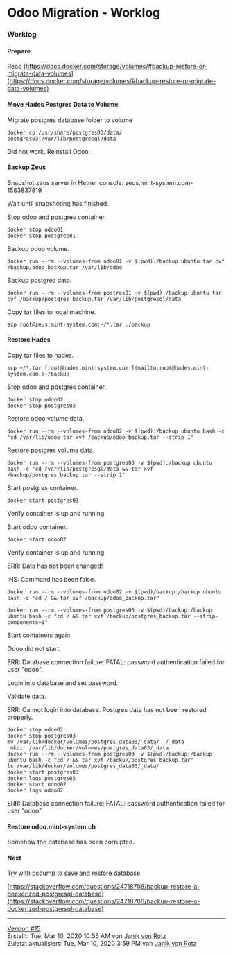 # Odoo Migration - Worklog

### Worklog

#### Prepare

Read [https://docs.docker.com/storage/volumes/#backup-restore-or-migrate-data-volumes](https://docs.docker.com/storage/volumes/#backup-restore-or-migrate-data-volumes)

#### Move Hades Postgres Data to Volume

Migrate postgres database folder to volume

`docker cp /usr/share/postgres03/data/ postgres03:/var/lib/postgresql/data`

Did not work. Reinstall Odoo.

#### Backup Zeus

Snapshot zeus server in Hetner console: zeus.mint-system.com-1583837819

Wait until snapshoting has finished.

Stop odoo and postgres container.

```
docker stop odoo01
docker stop postgres01
```

Backup odoo volume.

`docker run --rm --volumes-from odoo01 -v $(pwd):/backup ubuntu tar cvf /backup/odoo_backup.tar /var/lib/odoo`

Backup postgres data.

`docker run --rm --volumes-from postres01 -v $(pwd):/backup ubuntu tar cvf /backup/postgres_backup.tar /var/lib/postgresql/data`

Copy tar files to local machine.

`scp root@zeus.mint-system.com:~/*.tar ./backup`

#### Restore Hades

Copy tar files to hades.

`scp ~/*.tar [root@hades.mint-system.com:](mailto:root@hades.mint-system.com:)~/backup`

Stop odoo and postgres container.

```
docker stop odoo02
docker stop postgres03
```

Restore odoo volume data.

`docker run --rm --volumes-from odoo02 -v $(pwd):/backup ubuntu bash -c "cd /var/lib/odoo tar xvf /backup/odoo_backup.tar --strip 1"`

Restore postgres volume data.

`docker run --rm --volumes-from postgres03 -v $(pwd):/backup ubuntu bash -c "cd /var/lib/postgresql/data && tar xvf /backup/postgres_backup.tar --strip 1"`

Start postgres container.

`docker start postgres03`

Verify container is up and running.

Start odoo container.

`docker start odoo02`

Verify container is up and running.

ERR: Data has not been changed!

INS: Command has been false.

`docker run --rm --volumes-from odoo02 -v $(pwd)/backup:/backup ubuntu bash -c "cd / && tar xvf /backup/odoo_backup.tar"`

`docker run --rm --volumes-from postgres03 -v $(pwd)/backup:/backup ubuntu bash -c "cd / && tar xvf /backup/postgres_backup.tar --strip-components=1"`

Start containers again.

Odoo did not start.

ERR: Database connection failure: FATAL: password authentication failed for user "odoo".

Login into database and set password.

Validate data.

ERR: Cannot login into database. Postgres data has not been restored properly.

```
docker stop odoo02
docker stop postgres03
mv /var/lib/docker/volumes/postgres_data03/_data/ ./_data
 mkdir /var/lib/docker/volumes/postgres_data03/_data
docker run --rm --volumes-from postgres03 -v $(pwd)/backup:/backup ubuntu bash -c "cd / && tar xvf /backuP/postgres_backup.tar"
ls /var/lib/docker/volumes/postgres_data03/_data/
docker start postgres03
docker logs postgres03
docker start odoo02
docker logs odoo02
```

ERR: Database connection failure: FATAL: password authentication failed for user "odoo".

#### Restore odoo.mint-system.ch

Somehow the database has been corrupted.

#### Next

Try with psdump to save and restore database.

[https://stackoverflow.com/questions/24718706/backup-restore-a-dockerized-postgresql-database](https://stackoverflow.com/questions/24718706/backup-restore-a-dockerized-postgresql-database)

* * *

[Version #15  
](https://wiki.mint-system.ch/books/entwicklung/page/odoo-migration/revisions)Erstellt: Tue, Mar 10, 2020 10:55 AM von [Janik von Rotz](https://wiki.mint-system.ch/user/1)  
Zuletzt aktualisiert: Tue, Mar 10, 2020 3:59 PM von [Janik von Rotz](https://wiki.mint-system.ch/user/1)